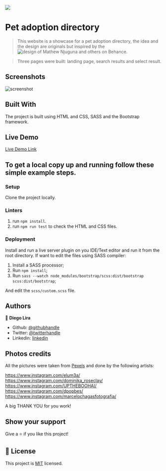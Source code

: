 ![](https://img.shields.io/badge/Microverse-blueviolet)

# Pet adoption directory

> This website is a showcase for a pet adoption directory, the idea and the design are originals but inspired by the ![design of Mathew Njuguna and others on Behance]([https://www.behance.net/gallery/25563385/PatashuleKE](https://www.behance.net/gallery/25563385/PatashuleKE)). 

>Three pages were built: landing page, search results and select result.

## Screenshots

![screenshot](./screenshot-devices.png)

## Built With

The project is built using HTML and CSS, SASS and the Bootstrap framework.

## Live Demo

[Live Demo Link](https://raw.githack.com/cristianCeamatu/microverse-new-york-times-article-page/adding-article-page/index.html)

## To get a local copy up and running follow these simple example steps.

### Setup

Clone the project locally.

### Linters

1. run `npm install`.
2. run `npm run test` to check the HTML and CSS files.

### Deployment

Install and run a live server plugin on you IDE/Text editor and run it from the root directory.
If want to edit the files using SASS compiler:

1. Install a SASS processor;
2. Run `npm install`;
3. Run `sass --watch node_modules/bootstrap/scss:dist/bootstrap scss:dist/bootstrap`;

And edit the `scss/custom.scss` file.

## Authors

👤 **Diego Lira**

- Github: [@githubhandle](https://github.com/lirad)
- Twitter: [@twitterhandle](https://twitter.com/lirad)
- Linkedin: [linkedin](https://www.linkedin.com/in/diegoalira/)

## Photos credits

All the pictures were taken from [Pexels](https://pexels.com) and done by the following artists:

https://www.instagram.com/elum3a/
https://www.instagram.com/dominika_roseclay/
https://www.instagram.com/UPTHEBOOHAI/
https://www.instagram.com/dpopbes/
https://www.instagram.com/marcelochagasfotografia/

A big THANK YOU for you work!

## Show your support

Give a ⭐️ if you like this project!

## 📝 License

This project is [MIT](lic.url) licensed.
